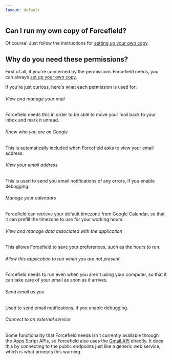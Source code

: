 ```yaml
---
layout: default
---
```

## Can I run my own copy of Forcefield?

Of course! Just follow the instructions for [setting up your own copy](../own-copy/).


## Why do you need these permissions?

First of all, if you're concerned by the permissions Forcefield needs, you can always [set up your own copy](../own-copy/).

If you're just curious, here's what each permission is used for:

###### View and manage your mail

Forcefield needs this in order to be able to move your mail back to your inbox and mark it unread.

###### Know who you are on Google

This is automatically included when Forcefield asks to view your email address.

###### View your email address

This is used to send you email notifications of any errors, if you enable debugging.

###### Manage your calendars

Forcefield can retrieve your default timezone from Google Calendar, so that it can prefill the timezone to use for your working hours.

###### View and manage data associated with the application

This allows Forcefield to save your preferences, such as the hours to run.

###### Allow this application to run when you are not present

Forcefield needs to run even when you aren't using your computer, so that it can take care of your email as soon as it arrives.

###### Send email as you

Used to send email notifications, if you enable debugging.

###### Connect to an external service

Some functionality that Forcefield needs isn't currently available through the Apps Script APIs, so Forcefield also uses the [Gmail API](https://developers.google.com/gmail/api/) directly. It does this by connecting to the public endpoints just like a generic web service, which is what prompts this warning.
